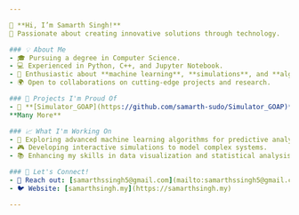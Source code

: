 ```yaml
---

👋 **Hi, I’m Samarth Singh!**  
🚀 Passionate about creating innovative solutions through technology.

### 💡 About Me
- 🎓 Pursuing a degree in Computer Science.
- 💻 Experienced in Python, C++, and Jupyter Notebook.
- 🌟 Enthusiastic about **machine learning**, **simulations**, and **algorithm development**.
- 🌍 Open to collaborations on cutting-edge projects and research.

### 🌟 Projects I'm Proud Of
- 🧠 **[Simulator_GOAP](https://github.com/samarth-sudo/Simulator_GOAP)**: Developed a Unity-based simulation demonstrating Goal-Oriented Action Planning (GOAP) in dynamic environments. 
**Many More** 

### 📈 What I'm Working On
- 🤖 Exploring advanced machine learning algorithms for predictive analytics.
- 🎮 Developing interactive simulations to model complex systems.
- 📚 Enhancing my skills in data visualization and statistical analysis.

### 💬 Let's Connect!
- 💌 Reach out: [samarthssingh5@gmail.com](mailto:samarthssingh5@gmail.com)
- 🐦 Website: [samarthsingh.my](https://samarthsingh.my) 

---
```

